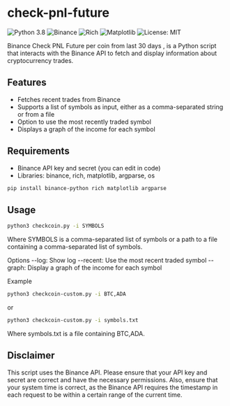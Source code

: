 # check-pnl-future

![Python 3.8](https://img.shields.io/badge/python-3.8-blue.svg)
![Binance](https://img.shields.io/badge/Binance-0.7.9-orange)
![Rich](https://img.shields.io/badge/Rich-10.2.2-green)
![Matplotlib](https://img.shields.io/badge/Matplotlib-3.4.2-blue)
![License: MIT](https://img.shields.io/badge/License-MIT-green.svg)

Binance Check PNL Future per coin from last 30 days , is a Python script that interacts with the Binance API to fetch and display information about cryptocurrency trades.

## Features

- Fetches recent trades from Binance
- Supports a list of symbols as input, either as a comma-separated string or from a file
- Option to use the most recently traded symbol
- Displays a graph of the income for each symbol

## Requirements

- Binance API key and secret (you can edit in code)
- Libraries: binance, rich, matplotlib, argparse, os
  
```bash
pip install binance-python rich matplotlib argparse
```

## Usage

```bash
python3 checkcoin.py -i SYMBOLS
```

Where SYMBOLS is a comma-separated list of symbols or a path to a file containing a comma-separated list of symbols.

Options
--log: Show log
--recent: Use the most recent traded symbol
--graph: Display a graph of the income for each symbol

Example
```bash
python3 checkcoin-custom.py -i BTC,ADA
```
or
```bash
python3 checkcoin-custom.py -i symbols.txt
```
Where symbols.txt is a file containing BTC,ADA.

## Disclaimer
This script uses the Binance API. Please ensure that your API key and secret are correct and have the necessary permissions. Also, ensure that your system time is correct, as the Binance API requires the timestamp in each request to be within a certain range of the current time.
